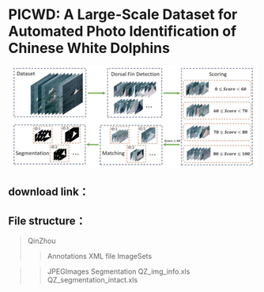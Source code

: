 # PICWD: A Large-Scale Dataset for Automated Photo Identification of Chinese White Dolphins

![IMG](https://github.com/PICWD/PICWD/blob/master/123.jpg)

download link：
---------------

File structure：
---------------
>QinZhou
>>Annotations
  XML file
>>ImageSets

>>JPEGImages
>>Segmentation
>>QZ_img_info.xls
>>QZ_segmentation_intact.xls


